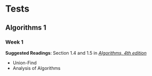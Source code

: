 # Tests 

## Algorithms 1

### Week 1
**Suggested Readings**: Section 1.4 and 1.5 in [*Algorithms, 4th
edition*](http://smile.amazon.com/Algorithms-4th-Robert-Sedgewick/dp/032157351X/ref=sr_1_1?s=books&ie=UTF8&qid=1441459738&sr=1-1&keywords=sedgewick&refinements=p_n_feature_browse-bin%3A2656020011&pebp=1441459739425&perid=0C83SQQ1YFJ62VWHF9C0)
  * Union-Find
  * Analysis of Algorithms
